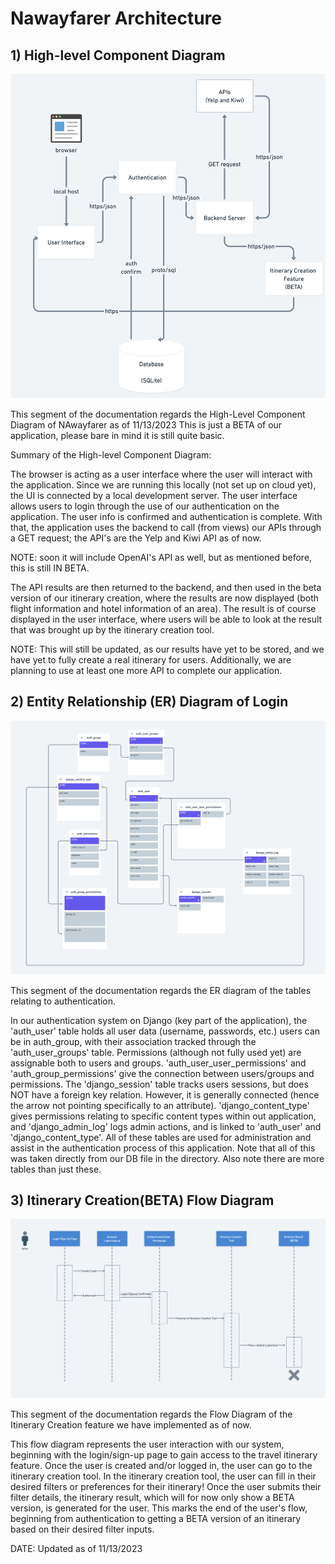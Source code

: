 # Nawayfarer Architecture

## 1) High-level Component Diagram 

![High Level Component Diagram](highlevelcomponentdiagramNWayfarer.png)

This segment of the documentation regards the High-Level Component Diagram of NAwayfarer as of 11/13/2023
This is just a BETA of our application, please bare in mind it is still quite basic.

Summary of the High-level Component Diagram:

The browser is acting as a user interface where the user will interact with the application. Since we are running this locally (not set up on cloud yet), the UI is connected by a local development server. The user interface allows users to login through the use of our authentication on the application. The user info is confirmed and authentication is complete. With that, the application uses the backend to call (from views) our APIs through a GET request; the API's are the Yelp and Kiwi API as of now.

NOTE: soon it will include OpenAI's API as well, but as mentioned before, this is still IN BETA. 

The API results are then returned to the backend, and then used in the beta version of our itinerary creation, where the results are now displayed (both flight information and hotel information of an area). The result is of course displayed in the user interface, where users will be able to look at the result that was brought up by the itinerary creation tool.

NOTE: This will still be updated, as our results have yet to be stored, and we have yet to fully create a real itinerary for users. Additionally, we are planning to use at least one more API to complete our application. 

## 2) Entity Relationship (ER) Diagram of Login 

![Login Authentication ER Diagram](login_auth_erdiagram.png)

This segment of the documentation regards the ER diagram of the tables relating to authentication.

In our authentication system on Django (key part of the application), the 'auth_user' table holds all user data (username, passwords, etc.) users can be in auth_group, with their association tracked through the 'auth_user_groups' table. Permissions (although not fully used yet) are assignable both to users and groups. 'auth_user_user_permissions' and 'auth_group_permissions' give the connection between users/groups and permissions. The 'django_session' table tracks users sessions, but does NOT have a foreign key relation. However, it is generally connected (hence the arrow not pointing specifically to an attribute). 'django_content_type' gives permissions relating to specific content types within out application, and 'django_admin_log' logs admin actions, and is linked to 'auth_user' and 'django_content_type'. All of these tables are used for administration and assist in the authentication process of this application. Note that all of this was taken directly from our DB file in the directory. Also note there are more tables than just these.

## 3) Itinerary Creation(BETA) Flow Diagram
![Itinerary Creation(BETA) Flow Diagram](itinerary_flow.png)

This segment of the documentation regards the Flow Diagram of the Itinerary Creation feature we have implemented as of now.


This flow diagram represents the user interaction with our system, beginning with the login/sign-up page to gain access to the travel itinerary feature. Once the user is created and/or logged in, the user can go to the itinerary creation tool. In the itinerary creation tool, the user can fill in their desired filters or preferences for their itinerary! Once the user submits their filter details, the itinerary result, which will for now only show a BETA version, is generated for the user. This marks the end of the user's flow, beginning from authentication to getting a BETA version of an itinerary based on their desired filter inputs.


DATE: Updated as of 11/13/2023